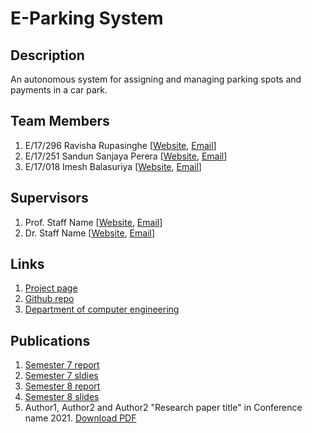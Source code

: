 
[//]: # (Please refer the instructions in below URL for the configurations)
[//]: # (https://projects.ce.pdn.ac.lk/docs/how-to-add-a-project)

# E-Parking System

## Description

An autonomous system for assigning and managing parking spots and payments in a car park.

## Team Members
1. E/17/296 Ravisha Rupasinghe [[Website](http://www.ce.pdn.ac.lk/e17-batch/), [Email](mailto:e17296@ce.pdn.ac.lk)]
2. E/17/251 Sandun Sanjaya Perera [[Website](http://www.ce.pdn.ac.lk/e17-batch/), [Email](mailto:e17251@ce.pdn.ac.lk)]
3. E/17/018 Imesh Balasuriya [[Website](http://www.ce.pdn.ac.lk/e17-batch/), [Email](mailto:e17018@ce.pdn.ac.lk)]


## Supervisors
1. Prof. Staff Name [[Website](http://www.ce.pdn.ac.lk/academic-staff/), [Email](mailto:lecturer@ce.pdn.ac.lk)]
2. Dr. Staff Name [[Website](http://www.ce.pdn.ac.lk/academic-staff/), [Email](mailto:lecturer@ce.pdn.ac.lk)]


## Links

1. [Project page](https://cepdnaclk.github.io/e17-3yp-E-Parking-System)
2. [Github repo](https://github.com/cepdnaclk/e17-3yp-E-Parking-System)
3. [Department of computer engineering](http://ce.pdn.ac.lk)


## Publications
1. [Semester 7 report](https://cepdnaclk.github.io/e15-4yp-minimal-template)
2. [Semester 7 sldies](https://cepdnaclk.github.io/e15-4yp-minimal-template)
3. [Semester 8 report](https://cepdnaclk.github.io/e15-4yp-minimal-template)
4. [Semester 8 slides](https://cepdnaclk.github.io/e15-4yp-minimal-template)
5. Author1, Author2 and Author2 "Research paper title" in Conference name 2021. [Download PDF ](https://cepdnaclk.github.io/e15-4yp-minimal-template)
